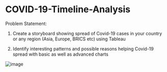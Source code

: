 # COVID-19-Timeline-Analysis

Problem Statement:

1. Create a storyboard showing spread of Covid-19 cases in your country or any region (Asia, Europe, BRICS etc) using Tableau

2. Identify interesting patterns and possible reasons helping Covid-19 spread with basic as well as advanced charts


![image](https://github.com/heetc27/COVID-19-Timeline-Analysis/assets/51861740/9535e9b3-2a42-4984-91e2-ac3eda3b5476)

